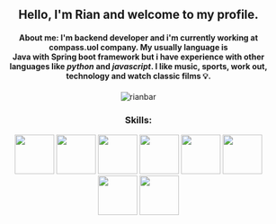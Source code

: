 <div align="center">
    <h2>Hello, I'm Rian and welcome to my profile.</h2>
    <h4><strong>About me:</strong>
     I'm backend developer and i'm currently working at compass.uol company. My usually language is</br>
     <strong>Java</strong> with <strong>Spring boot framework</strong> but i have experience with other languages like <i>python</i> and <i>javascript</i>. I like music, sports, work out, technology and watch classic films 💡.</h4>
</div>

<div align="center">
  <img align="" 6 src="https://github-readme-stats.vercel.app/api/top-langs/?username=rianbar&layout=compact&theme=tokyonight" alt="rianbar" />
</div>

<div>
<h3 align="center">Skills:</h3>
    <p align="center">
    <a>
        <img height=70 src="https://cdn.jsdelivr.net/gh/devicons/devicon/icons/java/java-original-wordmark.svg" />
        <img height=70 src="https://cdn.jsdelivr.net/gh/devicons/devicon/icons/spring/spring-original-wordmark.svg" />
        <img height=70 src="https://cdn.jsdelivr.net/gh/devicons/devicon/icons/apachekafka/apachekafka-original-wordmark.svg"/>
        <img height=70 src="https://cdn.jsdelivr.net/gh/devicons/devicon/icons/mysql/mysql-original-wordmark.svg"/>
        <img height=70 src="https://cdn.jsdelivr.net/gh/devicons/devicon/icons/postgresql/postgresql-original-wordmark.svg" />
        <img height=70 src="https://cdn.jsdelivr.net/gh/devicons/devicon/icons/mongodb/mongodb-original-wordmark.svg" />
        <img height=70 src="https://cdn.jsdelivr.net/gh/devicons/devicon/icons/docker/docker-original-wordmark.svg"/>
        <img height=70 src="https://cdn.jsdelivr.net/gh/devicons/devicon/icons/git/git-original-wordmark.svg"/>
    </a>
    </p>
</div>

